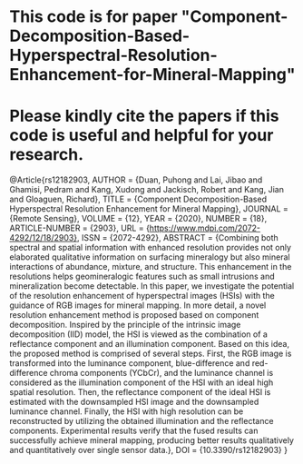 # This code is for paper "Component-Decomposition-Based-Hyperspectral-Resolution-Enhancement-for-Mineral-Mapping"

# Please kindly cite the papers if this code is useful and helpful for your research.

@Article{rs12182903,
AUTHOR = {Duan, Puhong and Lai, Jibao and Ghamisi, Pedram and Kang, Xudong and Jackisch, Robert and Kang, Jian and Gloaguen, Richard},
TITLE = {Component Decomposition-Based Hyperspectral Resolution Enhancement for Mineral Mapping},
JOURNAL = {Remote Sensing},
VOLUME = {12},
YEAR = {2020},
NUMBER = {18},
ARTICLE-NUMBER = {2903},
URL = {https://www.mdpi.com/2072-4292/12/18/2903},
ISSN = {2072-4292},
ABSTRACT = {Combining both spectral and spatial information with enhanced resolution provides not only elaborated qualitative information on surfacing mineralogy but also mineral interactions of abundance, mixture, and structure. This enhancement in the resolutions helps geomineralogic features such as small intrusions and mineralization become detectable. In this paper, we investigate the potential of the resolution enhancement of hyperspectral images (HSIs) with the guidance of RGB images for mineral mapping. In more detail, a novel resolution enhancement method is proposed based on component decomposition. Inspired by the principle of the intrinsic image decomposition (IID) model, the HSI is viewed as the combination of a reflectance component and an illumination component. Based on this idea, the proposed method is comprised of several steps. First, the RGB image is transformed into the luminance component, blue-difference and red-difference chroma components (YCbCr), and the luminance channel is considered as the illumination component of the HSI with an ideal high spatial resolution. Then, the reflectance component of the ideal HSI is estimated with the downsampled HSI image and the downsampled luminance channel. Finally, the HSI with high resolution can be reconstructed by utilizing the obtained illumination and the reflectance components. Experimental results verify that the fused results can successfully achieve mineral mapping, producing better results qualitatively and quantitatively over single sensor data.},
DOI = {10.3390/rs12182903}
}





